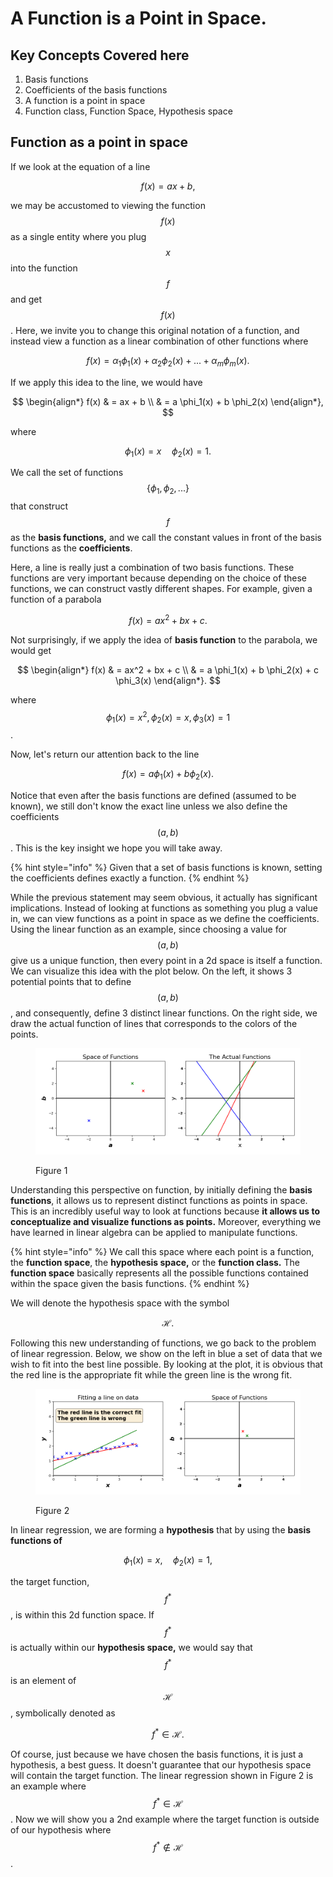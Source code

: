 # A Function is a Point in Space.

## Key Concepts Covered here

1. Basis functions
2. Coefficients of the basis functions
3. A function is a point in space
4. Function class, Function Space, Hypothesis space



## Function as a point in space

If we look at the equation of a line&#x20;

$$
f(x) = ax + b,
$$

we may be accustomed to viewing the function $$f(x)$$ as a single entity where you plug $$x$$ into the function $$f$$ and get $$f(x)$$. Here, we invite you to change this original notation of a function, and instead view a function as a linear combination of other functions where

$$
f(x) = \alpha_1 \phi_1(x) + \alpha_2 \phi_2(x) + ... + \alpha_m \phi_m(x).
$$

If we apply this idea to the line, we would have&#x20;

$$
\begin{align*}
    f(x) & = ax + b \\
        & = a \phi_1(x) + b \phi_2(x) 
\end{align*},
$$

where

$$
\phi_1(x) = x \quad \phi_2(x) = 1    .
$$

We call the set of functions $$\{ \phi_1, \phi_2, ... \}$$ that construct $$f$$ as the **basis functions,** and we call the constant values in front of the basis functions as the **coefficients**.

Here, a line is really just a combination of two basis functions. These functions are very important because depending on the choice of these functions, we can construct vastly different shapes. For example, given a function of a parabola

$$
f(x) = a x^2 + bx + c.
$$

Not surprisingly, if we apply the idea of **basis function** to the parabola, we would get&#x20;

$$
\begin{align*}
    f(x) & = ax^2 + bx + c \\
        & = a \phi_1(x) + b \phi_2(x) + c \phi_3(x) 
\end{align*}.
$$

where $$\phi_1(x) = x^2 , \phi_2(x) = x , \phi_3(x) = 1$$.

Now, let's return our attention back to the line

$$
f(x) = a \phi_1(x) + b \phi_2(x).
$$

Notice that even after the basis functions are defined (assumed to be known), we still don't know the exact line unless we also define the coefficients $$(a,b)$$. This is the key insight we hope you will take away.&#x20;

{% hint style="info" %}
Given that a set of basis functions is known, setting the coefficients defines exactly a function.&#x20;
{% endhint %}

While the previous statement may seem obvious, it actually has significant implications. Instead of looking at functions as something you plug a value in, we can view functions as a point in space as we define the coefficients. Using the linear function as an example, since choosing a value for $$(a,b)$$ give us a unique function, then every point in a 2d space is itself a function. We can visualize this idea with the plot below. On the left, it shows 3 potential points that to define $$(a,b)$$, and consequently, define 3 distinct linear functions. On the right side, we draw the actual function of lines that corresponds to the colors of the points. &#x20;

<figure><img src="../.gitbook/assets/function_space.png" alt=""><figcaption><p>Figure 1</p></figcaption></figure>

Understanding this perspective on function, by initially defining the **basis functions**, it allows us to represent distinct functions as points in space. This is an incredibly useful way to look at functions because **it allows us to conceptualize and visualize functions as points.** Moreover, everything we have learned in linear algebra can be applied to manipulate functions.&#x20;

{% hint style="info" %}
We call this space where each point is a function, the **function space**, the **hypothesis space,** or the **function class.** The **function space** basically represents all the possible functions contained within the space given the basis functions.&#x20;
{% endhint %}

We will denote the hypothesis space with the symbol

$$
\mathcal{H}.
$$

Following this new understanding of functions, we go back to the problem of linear regression. Below, we show on the left in blue a set of data that we wish to fit into the best line possible. By looking at the plot, it is obvious that the red line is the appropriate fit while the green line is the wrong fit.&#x20;

<figure><img src="../.gitbook/assets/regress.png" alt=""><figcaption><p>Figure 2</p></figcaption></figure>

In linear regression, we are forming a **hypothesis** that by using the **basis functions of**&#x20;

$$
\phi_1(x)= x, \quad \phi_2(x)=1,
$$

the target function, $$f^*$$, is within this 2d function space. If $$f^*$$ is actually within our **hypothesis space,** we would say that $$f^*$$ is an element of $$\mathcal{H}$$, symbolically denoted as

$$
f^* \in \mathcal{H}.
$$

Of course, just because we have chosen the basis functions, it is just a hypothesis, a best guess. It doesn't guarantee that our hypothesis space will contain the target function. The linear regression shown in Figure 2 is an example where $$f^* \in \mathcal{H}$$. Now we will show you a 2nd example where the target function is outside of our hypothesis where $$f^* \not\in \mathcal{H}$$.&#x20;



&#x20;

